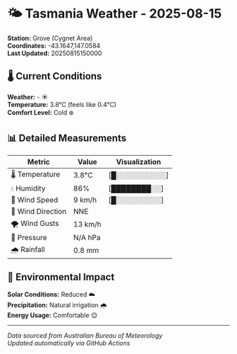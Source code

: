 # 🌤️ Tasmania Weather - 2025-08-15

**Station:** Grove (Cygnet Area)  
**Coordinates:** -43.1647,147.0584  
**Last Updated:** 20250815150000

## 🌡️ Current Conditions

**Weather:** - ☀️  
**Temperature:** 3.8°C (feels like 0.4°C)  
**Comfort Level:** Cold ❄️

## 📊 Detailed Measurements

| Metric | Value | Visualization |
|--------|-------|---------------|
| 🌡️ Temperature | 3.8°C | [█░░░░░░░░░░] |
| 💧 Humidity | 86% | [████████░░] |
| 💨 Wind Speed | 9 km/h | [█░░░░░░░░░] |
| 🧭 Wind Direction | NNE | |
| 🌪️ Wind Gusts | 13 km/h | |
| 🔽 Pressure | N/A hPa | |
| 🌧️ Rainfall | 0.8 mm | |

## 🌱 Environmental Impact

**Solar Conditions:** Reduced ☁️  
**Precipitation:** Natural irrigation 🌧️  
**Energy Usage:** Comfortable 😌

---
*Data sourced from Australian Bureau of Meteorology*  
*Updated automatically via GitHub Actions*
